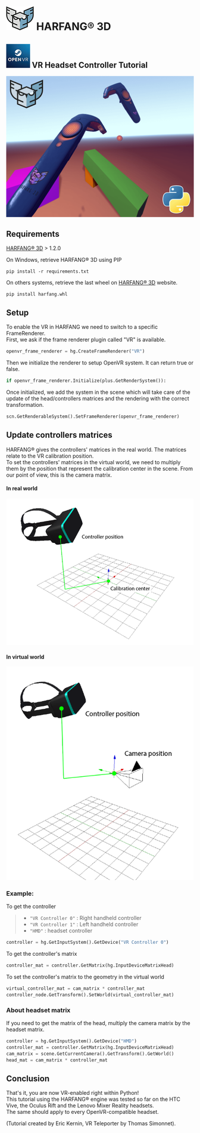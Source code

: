 # ![OpenVR](screenshots/harfang_3d_logo.png) HARFANG® 3D 

## ![OpenVR](screenshots/openvr.jpg) VR Headset Controller Tutorial
![VR_setup](screenshots/Screenshot_3.png)

## Requirements

[HARFANG® 3D](https://www.harfang3d.com/) > 1.2.0  

On Windows, retrieve HARFANG® 3D using PIP
```shell
pip install -r requirements.txt
```
On others systems, retrieve the last wheel on [HARFANG® 3D](https://www.harfang3d.com/download) website.
```shell
pip install harfang.whl
```

## Setup

To enable the VR in HARFANG we need to switch to a specific FrameRenderer.  
First, we ask if the frame renderer plugin called "VR" is available.
```python
openvr_frame_renderer = hg.CreateFrameRenderer("VR")
```
Then we initialize the renderer to setup OpenVR system. It can return true or false.
```python
if openvr_frame_renderer.Initialize(plus.GetRenderSystem()):
```
Once initialized, we add the system in the scene which will take care of the update of the head/controllers matrices and the rendering with the correct transformation.
```python
scn.GetRenderableSystem().SetFrameRenderer(openvr_frame_renderer)
```
## Update controllers matrices

HARFANG® gives the controllers' matrices in the real world. The matrices relate to the VR calibration position.  
To set the controllers' matrices in the virtual world, we need to multiply them by the position that represent the calibration center in the scene. From our point of view, this is the camera matrix.  

#### In real world

![Controller_position](screenshots/controller_position.png)

#### In virtual world

![Controller_position](screenshots/controller_position_virtual.png)

### Example:  
To get the controller
> * `"VR Controller 0"` : Right handheld controller
> * `"VR Controller 1"` : Left handheld controller
> * `"HMD"` : headset controller
```python
controller = hg.GetInputSystem().GetDevice("VR Controller 0")
```
To get the controller's matrix
```python
controller_mat = controller.GetMatrix(hg.InputDeviceMatrixHead)
```
To set the controller's matrix to the geometry in the virtual world
```python
virtual_controller_mat = cam_matrix * controller_mat
controller_node.GetTransform().SetWorld(virtual_controller_mat)
```

### About headset matrix
If you need to get the matrix of the head, multiply the camera matrix by the headset matrix.
```python
controller = hg.GetInputSystem().GetDevice("HMD")
controller_mat = controller.GetMatrix(hg.InputDeviceMatrixHead)
cam_matrix = scene.GetCurrentCamera().GetTransform().GetWorld()
head_mat = cam_matrix * controller_mat
```

## Conclusion

That's it, you are now VR-enabled right within Python!  
This tutorial using the HARFANG® engine was tested so far on the HTC Vive, the Oculus Rift and the Lenovo Mixer Reality headsets.  
The same should apply to every OpenVR-compatible headset.
  
(Tutorial created by Eric Kernin, VR Teleporter by Thomas Simonnet).